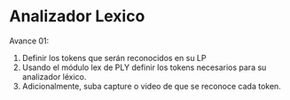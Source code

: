 # Analizador Lexico
Avance 01: 

1. Definir los tokens que serán reconocidos en su LP
2. Usando el módulo lex de PLY definir los tokens necesarios para su analizador
léxico.
3. Adicionalmente, suba capture o video de que se reconoce cada token.